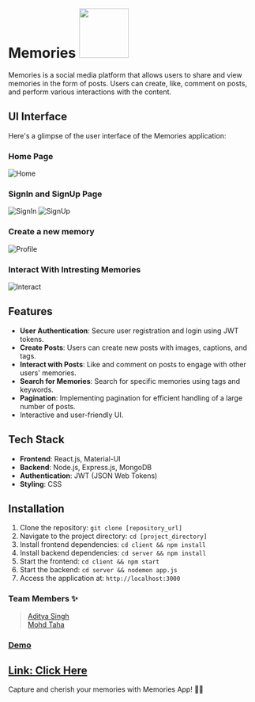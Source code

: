 # Memories <img src="https://github.com/adi2109/Memories/assets/81423231/16d08972-8edc-412a-b734-f0f8efb5bf7d" height=100 />

Memories is a social media platform that allows users to share and view memories in the form of posts. Users can create, like, comment on posts, and perform various interactions with the content.

## UI Interface

Here's a glimpse of the user interface of the Memories application:

### Home Page
![Home](https://github.com/adi2109/Memories/assets/81423231/e6fb7bda-e0d6-4fad-99ea-2360ae9ee115)

### SignIn and SignUp Page
![SignIn](https://github.com/adi2109/Memories/assets/81423231/f485886d-3f66-4e2c-a599-beab945eab04)
![SignUp](https://github.com/adi2109/Memories/assets/81423231/7f8414a6-782c-4642-9927-abaf41fc05c8)

### Create a new memory 
![Profile](https://github.com/adi2109/Memories/assets/81423231/38386c78-25ba-4396-a0d4-e715fb644836)

### Interact With Intresting Memories
![Interact](https://github.com/adi2109/Memories/assets/81423231/e9e68a47-6661-4b2d-add4-1dde49606a84)


## Features

- **User Authentication**: Secure user registration and login using JWT tokens.
- **Create Posts**: Users can create new posts with images, captions, and tags.
- **Interact with Posts**: Like and comment on posts to engage with other users' memories.
- **Search for Memories**: Search for specific memories using tags and keywords.
- **Pagination**: Implementing pagination for efficient handling of a large number of posts.
- Interactive and user-friendly UI.

## Tech Stack

- **Frontend**: React.js, Material-UI
- **Backend**: Node.js, Express.js, MongoDB
- **Authentication**: JWT (JSON Web Tokens)
- **Styling**: CSS

## Installation

1. Clone the repository: `git clone [repository_url]`
2. Navigate to the project directory: `cd [project_directory]`
3. Install frontend dependencies: `cd client && npm install`
4. Install backend dependencies: `cd server && npm install`
5. Start the frontend: `cd client && npm start`
6. Start the backend: `cd server && nodemon app.js`
7. Access the application at: `http://localhost:3000`

### Team Members ✨
> <a href="https://github.com/adi2109">Aditya Singh</a><br>
> <a href="https://github.com/mohdtaha-cpp">Mohd Taha

### Demo
Link: [Click Here](https://drive.google.com/drive/folders/1gz9FQ0O9DvYgVLTBr4JaNG3Gnz3ZvOJr?usp=drive_link)
---

Capture and cherish your memories with Memories App! 📸✨

